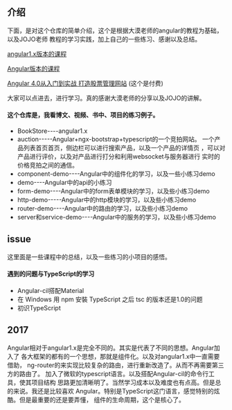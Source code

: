 ## 介绍

下面，是对这个仓库的简单介绍，这个是根据大漠老师的angular的教程为基础，以及JOJO老师
教程的学习实践，加上自己的一些练习、感谢以及总结。

[angular1.x版本的课程](http://www.imooc.com/learn/156)

[Angular版本的课程](https://my.oschina.net/mumu/blog/834254)

[Angular 4.0从入门到实战 打造股票管理网站](http://coding.imooc.com/class/94.html)
(这个是付费)

大家可以点进去，进行学习。真的感谢大漠老师的分享以及JOJO的讲解。


#### 这个仓库是，我看博文、视频、书中、项目的练习例子。

* BookStore----angular1.x
* auction-----Angular+ngx-bootstrap+typescript的一个竞拍网站。
一个产品列表首页首页，侧边栏可以进行搜索产品，以及一个产品的详情页
，可以对产品进行评价，以及对产品进行打分和利用websocket与服务器进行
实时的价格竞拍之间的通信。
* component-demo----Angular中的组件化的学习，以及一些小练习demo
* demo----Angular中的api的小练习
* form-demo----Angular中的form表单模块的学习，以及些小练习demo
* http-demo-----Angular中的http模块的学习，以及些小练习demo
* router-demo----Angular中的路由的学习，以及些小练习demo
* server和service-demo----Angular中的服务的学习，以及些小练习demo


## issue

这里面是一些课程中的总结，以及一些练习的小项目的感悟。

#### 遇到的问题与TypeScript的学习

* Angular-cil搭配Material
* 在 Windows 用 npm 安裝 TypeScript 之后 tsc 的版本还是1.0的问题
* 初识TypeScript


## 2017

Angular相对于angular1.x是完全不同的。其实是代表了不同的思想。Angular加入了
各大框架的都有的一个思想，那就是组件化。以及对angular1.x中一直需要借助，
ng-router的来实现比较复杂的路由，进行重新改造了。从而不再需要第三方的路由了。
加入了微软的typescript语言。以及搭配Angular-cil的命令行工具，使其项目结构
思路更加清晰明了。当然学习成本以及难度也有点高。但是总的来说。我还是比较喜欢
Angular。特别是TypeScript这门语言，感觉特别的炫酷。但是最重要的还是要弄懂，
组件的生命周期，这个是核心了。
